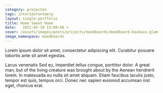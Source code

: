 ```yaml
---
category: projecten
tags: interieurontwerp
layout: single-portfolio
title: Home Sweet Home
date:   2022-05-10 13:09:46 +
cover: /assets/images/posts/projects/moodboards/moodboard-bauhaus-glam.jpg
image_namespace: moodboards
---
```


Lorem ipsum dolor sit amet, consectetur adipiscing elit. Curabitur posuere lobortis ante sit amet egestas.

Lacus venenatis Sed eu, imperdiet tellus congue, porttitor dolor. A great man, but of the living creature was brought about by the Aenean hendrerit lorem. In malesuada eu nulla sit amet aliquam. Etiam faucibus iaculis justo, tempor est quis, tempus orci. Donec nec sapien euismod accumsan nisl eget, rhoncus erat.
